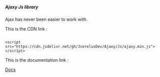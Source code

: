 ##### Ajaxy Js library 
Ajax has never been easier to work with.

This is the CDN link :

<pre><code>
&lt;script src="https://cdn.jsdelivr.net/gh/JcerelusDev/Ajaxy/Js/ajaxy.min.js"&gt;&lt;/script&gt;
</code></pre>






This is the documentation link :

 <a href="https://github.com/JcerelusDev/Ajaxy/wiki">Docs</a>
